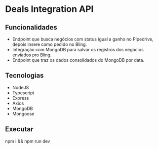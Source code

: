 # Deals Integration API

## Funcionalidades

- Endpoint que busca negócios com status igual a ganho no Pipedrive, depois insere como pedido no Bling.
- Integração com MongoDB para salvar os registros dos negócios enviados pro Bling.
- Endpoint que traz os dados consolidados do MongoDB por data.

## Tecnologias

- NodeJS
- Typescript
- Express
- Axios
- MongoDB
- Mongoose

## Executar

npm i &&
npm run dev
